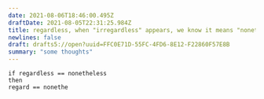 ```yaml
---
date: 2021-08-06T18:46:00.495Z
draftDate: 2021-08-05T22:31:25.984Z
title: regardless, when "irregardless" appears, we know it means "nonetheless"
newlines: false
draft: drafts5://open?uuid=FFC0E71D-55FC-4FD6-8E12-F22860F57E8B
summary: "some thoughts"
---
```



```
if regardless == nonetheless
then
regard == nonethe
```
